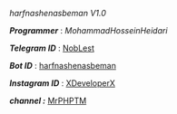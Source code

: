 *harfnashenasbeman V1.0*

***Programmer*** : _MohammadHosseinHeidari_


***Telegram ID*** : [NobLest](http://telegram.me/NobLest)

***Bot ID*** : [harfnashenasbeman](http://telegram.me/harfnashenasbemanbot)

***Instagram ID*** : [XDeveloperX](https://instagram.com/XDeveloperX)

***channel :*** [MrPHPTM](https://telegram.me/mrphpTm)
 
